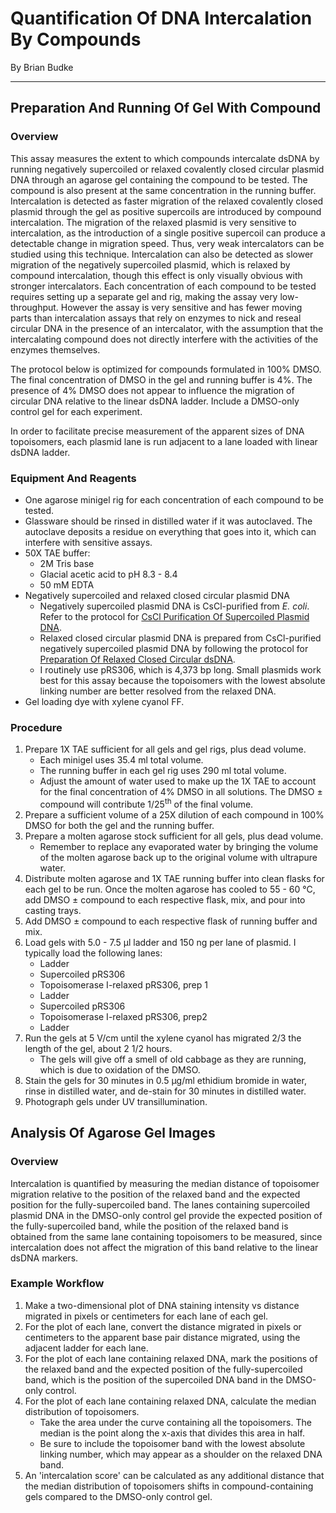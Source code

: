 # Quantification Of DNA Intercalation By Compounds
By Brian Budke
___
## Preparation And Running Of Gel With Compound
### Overview
This assay measures the extent to which compounds intercalate dsDNA by running negatively supercoiled or relaxed covalently closed circular plasmid DNA through an agarose gel containing the compound to be tested. The compound is also present at the same concentration in the running buffer. Intercalation is detected as faster migration of the relaxed covalently closed plasmid through the gel as positive supercoils are introduced by compound intercalation. The migration of the relaxed plasmid is very sensitive to intercalation, as the introduction of a single positive supercoil can produce a detectable change in migration speed. Thus, very weak intercalators can be studied using this technique. Intercalation can also be detected as slower migration of the negatively supercoiled plasmid, which is relaxed by compound intercalation, though this effect is only visually obvious with stronger intercalators. Each concentration of each compound to be tested requires setting up a separate gel and rig, making the assay very low-throughput. However the assay is very sensitive and has fewer moving parts than intercalation assays that rely on enzymes to nick and reseal circular DNA in the presence of an intercalator, with the assumption that the intercalating compound does not directly interfere with the activities of the enzymes themselves.

The protocol below is optimized for compounds formulated in 100% DMSO. The final concentration of DMSO in the gel and running buffer is 4%. The presence of 4% DMSO does not appear to influence the migration of circular DNA relative to the linear dsDNA ladder. Include a DMSO-only control gel for each experiment.

In order to facilitate precise measurement of the apparent sizes of DNA topoisomers, each plasmid lane is run adjacent to a lane loaded with linear dsDNA ladder.

### Equipment And Reagents
- One agarose minigel rig for each concentration of each compound to be tested.
- Glassware should be rinsed in distilled water if it was autoclaved. The autoclave deposits a residue on everything that goes into it, which can interfere with sensitive assays.
- 50X TAE buffer:
	- 2M Tris base
	- Glacial acetic acid to pH 8.3 - 8.4
	- 50 mM EDTA
- Negatively supercoiled and relaxed closed circular plasmid DNA
	- Negatively supercoiled plasmid DNA is CsCl-purified from _E. coli_. Refer to the protocol for [CsCl Purification Of Supercoiled Plasmid DNA](CsCl_Plasmid_Prep.md).
	- Relaxed closed circular plasmid DNA is prepared from CsCl-purified negatively supercoiled plasmid DNA by following the protocol for [Preparation Of Relaxed Closed Circular dsDNA](Topo_Relaxed_DNA.md).
	- I routinely use pRS306, which is 4,373 bp long. Small plasmids work best for this assay because the topoisomers with the lowest absolute linking number are better resolved from the relaxed DNA.
- Gel loading dye with xylene cyanol FF.

### Procedure
1. Prepare 1X TAE sufficient for all gels and gel rigs, plus dead volume.
	- Each minigel uses 35.4 ml total volume.
	- The running buffer in each gel rig uses 290 ml total volume.
	- Adjust the amount of water used to make up the 1X TAE to account for the final concentration of 4% DMSO in all solutions. The DMSO ± compound will contribute 1/25<sup>th</sup> of the final volume.
1. Prepare a sufficient volume of a 25X dilution of each compound in 100% DMSO for both the gel and the running buffer.
1. Prepare a molten agarose stock sufficient for all gels, plus dead volume.
	- Remember to replace any evaporated water by bringing the volume of the molten agarose back up to the original volume with ultrapure water.
1. Distribute molten agarose and 1X TAE running buffer into clean flasks for each gel to be run. Once the molten agarose has cooled to 55 - 60 °C, add DMSO ± compound to each respective flask, mix, and pour into casting trays.
1. Add DMSO ± compound to each respective flask of running buffer and mix.
1. Load gels with 5.0 - 7.5 μl ladder and 150 ng per lane of plasmid. I typically load the following lanes:
	- Ladder
	- Supercoiled pRS306
	- Topoisomerase I-relaxed pRS306, prep 1
	- Ladder
	- Supercoiled pRS306
	- Topoisomerase I-relaxed pRS306, prep2
	- Ladder
1. Run the gels at 5 V/cm until the xylene cyanol has migrated 2/3 the length of the gel, about 2 1/2 hours.
	- The gels will give off a smell of old cabbage as they are running, which is due to oxidation of the DMSO.
1. Stain the gels for 30 minutes in 0.5 μg/ml ethidium bromide in water, rinse in distilled water, and de-stain for 30 minutes in distilled water.
1. Photograph gels under UV transillumination.

## Analysis Of Agarose Gel Images
### Overview
Intercalation is quantified by measuring the median distance of topoisomer migration relative to the position of the relaxed band and the expected position for the fully-supercoiled band. The lanes containing supercoiled plasmid DNA in the DMSO-only control gel provide the expected position of the fully-supercoiled band, while the position of the relaxed band is obtained from the same lane containing topoisomers to be measured, since intercalation does not affect the migration of this band relative to the linear dsDNA markers.

### Example Workflow
1. Make a two-dimensional plot of DNA staining intensity vs distance migrated in pixels or centimeters for each lane of each gel.
1. For the plot of each lane, convert the distance migrated in pixels or centimeters to the apparent base pair distance migrated, using the adjacent ladder for each lane.
1. For the plot of each lane containing relaxed DNA, mark the positions of the relaxed band and the expected position of the fully-supercoiled band, which is the position of the supercoiled DNA band in the DMSO-only control.
1. For the plot of each lane containing relaxed DNA, calculate the median distribution of topoisomers.
	- Take the area under the curve containing all the topoisomers. The median is the point along the x-axis that divides this area in half.
	- Be sure to include the topoisomer band with the lowest absolute linking number, which may appear as a shoulder on the relaxed DNA band.
1. An 'intercalation score' can be calculated as any additional distance that the median distribution of topoisomers shifts in compound-containing gels compared to the DMSO-only control gel.